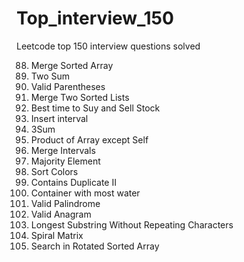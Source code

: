 # Top_interview_150
Leetcode top 150 interview questions solved <br>

88. Merge Sorted Array <br>
1. Two Sum <br>
20. Valid Parentheses <br>
21. Merge Two Sorted Lists <br>
121. Best time to Suy and Sell Stock <br>
57. Insert interval <br>
15. 3Sum <br>
238. Product of Array except Self <br>
56. Merge Intervals <br>
169. Majority Element <br>
75. Sort Colors <br>
219. Contains Duplicate II <br>
11. Container with most water <br>
125. Valid Palindrome <br>
242. Valid Anagram <br>
3. Longest Substring Without Repeating Characters <br>
54. Spiral Matrix <br>
33. Search in Rotated Sorted Array <br>
